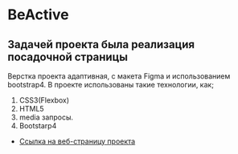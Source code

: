 # BeActive
##  Задачей проекта была реализация посадочной страницы

Верстка проекта адаптивная, с макета Figma и использованием bootstrap4. 
В проекте использованы такие технологии, как; 

1. CSS3(Flexbox)
2. HTML5
4. media запросы.
5. Bootstarp4  


* [Ссылка на веб-страницу проекта](https://Kolezhanchik.github.io/beActive/index.html)
